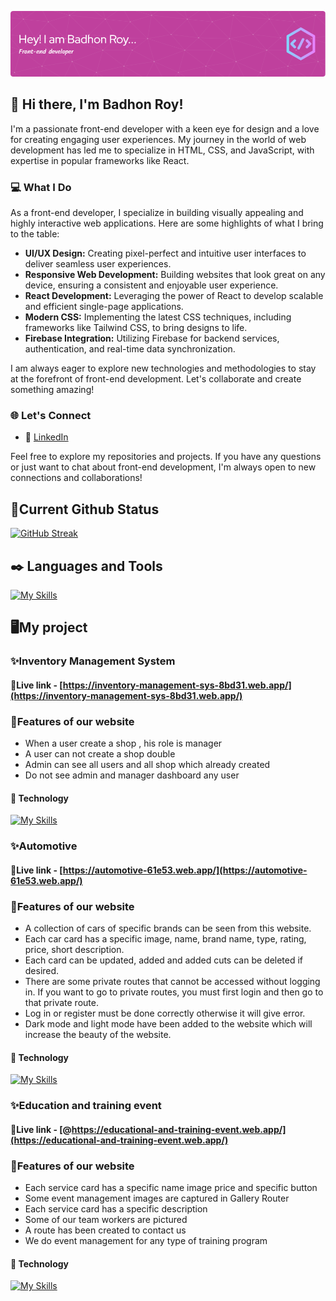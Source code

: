![Header](https://raw.githubusercontent.com/Badhon-Roy/Badhon-Roy/main/images/CoverPhoto/github-header-image.png)

## 👋 Hi there, I'm Badhon Roy!

I'm a passionate front-end developer with a keen eye for design and a love for creating engaging user experiences. My journey in the world of web development has led me to specialize in HTML, CSS, and JavaScript, with expertise in popular frameworks like React.

### 💻 What I Do

As a front-end developer, I specialize in building visually appealing and highly interactive web applications. Here are some highlights of what I bring to the table:

- **UI/UX Design:** Creating pixel-perfect and intuitive user interfaces to deliver seamless user experiences.
- **Responsive Web Development:** Building websites that look great on any device, ensuring a consistent and enjoyable user experience.
- **React Development:** Leveraging the power of React to develop scalable and efficient single-page applications.
- **Modern CSS:** Implementing the latest CSS techniques, including frameworks like Tailwind CSS, to bring designs to life.
- **Firebase Integration:** Utilizing Firebase for backend services, authentication, and real-time data synchronization.

I am always eager to explore new technologies and methodologies to stay at the forefront of front-end development. Let's collaborate and create something amazing!


### 🌐 Let's Connect
- 💼 [LinkedIn](https://www.linkedin.com/in/badhon-roy-515303297/)

Feel free to explore my repositories and projects. If you have any questions or just want to chat about front-end development, I'm always open to new connections and collaborations!


## 🎯Current Github Status
[![GitHub Streak](https://github-readme-streak-stats.herokuapp.com?user=Badhon-Roy&theme=radical)](https://git.io/streak-stats)
## ✒️ Languages and Tools
[![My Skills](https://skillicons.dev/icons?i=html,css,tailwind,bootstrap,javascript,react,mongodb,express,vite,firebase,vscode,git,github,figma)](https://skillicons.dev)



## 🖥️My project
### ✨Inventory Management System
#### 🔗Live link - [https://inventory-management-sys-8bd31.web.app/](https://inventory-management-sys-8bd31.web.app/)
### 👀Features of our website
- When a user create a shop , his role is manager
- A user can not create a shop double
- Admin can see all users and all shop which already created
- Do not see admin and manager dashboard any user
#### 🤖 Technology
[![My Skills](https://skillicons.dev/icons?i=html,css,tailwind,react,mongodb,express,vite,firebase,vscode)](https://skillicons.dev)
### ✨Automotive
#### 🔗Live link - [https://automotive-61e53.web.app/](https://automotive-61e53.web.app/)
### 👀Features of our website
- A collection of cars of specific brands can be seen from this website.
- Each car card has a specific image, name, brand name, type, rating, price, short description.
- Each card can be updated, added and added cuts can be deleted if desired.
- There are some private routes that cannot be accessed without logging in. If you want to go to private routes, you must first login and then go to that private route.
- Log in or register must be done correctly otherwise it will give error.
- Dark mode and light mode have been added to the website which will increase the beauty of the website.
#### 🤖 Technology
[![My Skills](https://skillicons.dev/icons?i=html,css,tailwind,react,mongodb,express,vite,firebase,vscode)](https://skillicons.dev)



### ✨Education and training event
#### 🔗Live link - [@https://educational-and-training-event.web.app/](https://educational-and-training-event.web.app/)
### 👀Features of our website
- Each service card has a specific name image price and specific button
- Some event management images are captured in Gallery Router
- Each service card has a specific description
- Some of our team workers are pictured
- A route has been created to contact us
- We do event management for any type of training program
#### 🤖 Technology
[![My Skills](https://skillicons.dev/icons?i=html,css,tailwind,react,vite,firebase,vscode)](https://skillicons.dev)